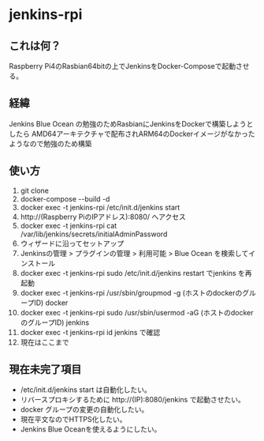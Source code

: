 # jenkins-rpi

## これは何？

Raspberry Pi4のRasbian64bitの上でJenkinsをDocker-Composeで起動させる。

## 経緯

Jenkins Blue Ocean の勉強のためRasbianにJenkinsをDockerで構築しようとしたら AMD64アーキテクチャで配布されARM64のDockerイメージがなかったようなので勉強のため構築

## 使い方

1. git clone
1. docker-compose --build -d
1. docker exec -t jenkins-rpi /etc/init.d/jenkins start
1. http://(Raspberry PiのIPアドレス):8080/ へアクセス
1. docker exec -t jenkins-rpi cat /var/lib/jenkins/secrets/initialAdminPassword
1. ウィザードに沿ってセットアップ
1. Jenkinsの管理 > プラグインの管理 > 利用可能 > Blue Ocean を検索してインストール
1. docker exec -t jenkins-rpi sudo /etc/init.d/jenkins restart でjenkins を再起動
1. docker exec -t jenkins-rpi /usr/sbin/groupmod -g (ホストのdockerのグループID) docker
1. docker exec -t jenkins-rpi sudo /usr/sbin/usermod -aG (ホストのdockerのグループID) jenkins
1. docker exec -t jenkins-rpi id jenkins で確認
1. 現在はここまで

## 現在未完了項目

* /etc/init.d/jenkins start は自動化したい。
* リバースプロキシするために http://(IP):8080/jenkins で起動させたい。
* docker グループの変更の自動化したい。
* 現在平文なのでHTTPS化したい。
* Jenkins Blue Oceanを使えるようにしたい。
